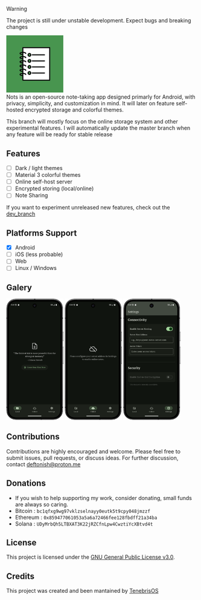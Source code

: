 > [!WARNING]
> The project is still under unstable development. Expect bugs and breaking changes
<div align="left">
<img src="logo.jpg" style="width:30%;">
</div>
Nots is an open-source note-taking app designed primarly for Android, with privacy, simplicity, and customization in mind.  
It will later on feature self-hosted encrypted storage and colorful themes.

This branch will mostly focus on the online storage system and other experimental features. I will automatically update the master branch when any feature will be ready for stable release

## Features
- [ ] Dark / light themes
- [ ] Material 3 colorful themes
- [ ] Online self-host server
- [ ] Encrypted storing (local/online)
- [ ] Note Sharing

If you want to experiment unreleased new features, check out the [dev_branch](https://github.com/TenebrisOS/Nots/tree/dev)
      
## Platforms Support
- [x] Android
- [ ] iOS (less probable)
- [ ] Web
- [ ] Linux / Windows

## Galery
<div align="left">
<img src=".github/assets/sc7.png" style="width:30%;">
<img src=".github/assets/sc8.png" style="width:30%;">
<img src=".github/assets/sc9.png" style="width:30%;">
</div>

## Contributions
Contributions are highly encouraged and welcome. Please feel free to submit issues, pull requests, or discuss ideas. For further discussion, contact deftonish@proton.me

## Donations
- If you wish to help supporting my work, consider donating, small funds are always so caring.
- Bitcoin : ```bc1qfxg9wg97vklzselnayy0eutk5t9cpy048jmzzf```
- Ethereum : ```0x859477061053a5a6a72466fee128fbdff21a34ba```
- Solana : ```UDyMrbQh5LTBXAT3K22jRZCfnLpw4CwztiYcXBtvd4t```

## License
This project is licensed under the [GNU General Public License v3.0](LICENSE).

## Credits
This project was created and been mantained by [TenebrisOS](https://github.com/TenebrisOS)
